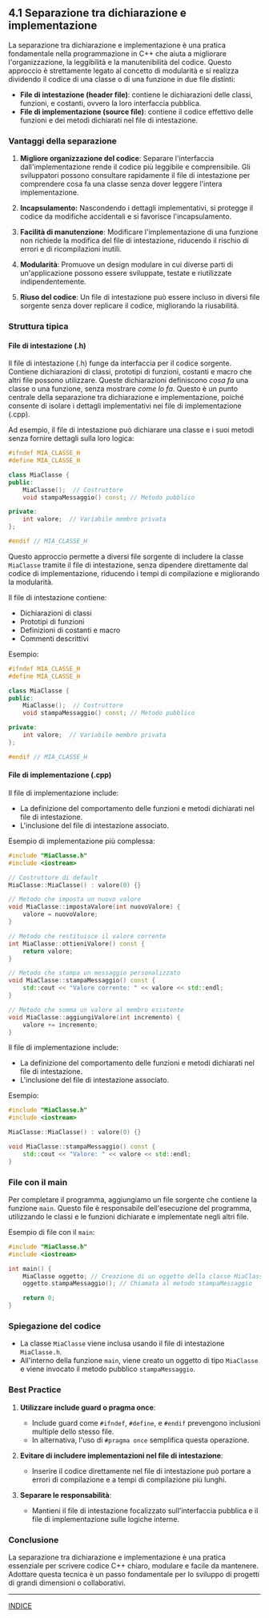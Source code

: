 ## 4.1 Separazione tra dichiarazione e implementazione

La separazione tra dichiarazione e implementazione è una pratica fondamentale nella programmazione in C++ che aiuta a migliorare l'organizzazione, la leggibilità e la manutenibilità del codice. Questo approccio è strettamente legato al concetto di modularità e si realizza dividendo il codice di una classe o di una funzione in due file distinti:

- **File di intestazione (header file)**: contiene le dichiarazioni delle classi, funzioni, e costanti, ovvero la loro interfaccia pubblica.
- **File di implementazione (source file)**: contiene il codice effettivo delle funzioni e dei metodi dichiarati nel file di intestazione.

### Vantaggi della separazione

1. **Migliore organizzazione del codice**: Separare l'interfaccia dall'implementazione rende il codice più leggibile e comprensibile. Gli sviluppatori possono consultare rapidamente il file di intestazione per comprendere cosa fa una classe senza dover leggere l'intera implementazione.

2. **Incapsulamento:** Nascondendo i dettagli implementativi, si protegge il codice da modifiche accidentali e si favorisce l'incapsulamento.

3. **Facilità di manutenzione**: Modificare l'implementazione di una funzione non richiede la modifica del file di intestazione, riducendo il rischio di errori e di ricompilazioni inutili.

4. **Modularità**: Promuove un design modulare in cui diverse parti di un'applicazione possono essere sviluppate, testate e riutilizzate indipendentemente.

5. **Riuso del codice**: Un file di intestazione può essere incluso in diversi file sorgente senza dover replicare il codice, migliorando la riusabilità.

### Struttura tipica

#### File di intestazione (.h)

Il file di intestazione (.h) funge da interfaccia per il codice sorgente. Contiene dichiarazioni di classi, prototipi di funzioni, costanti e macro che altri file possono utilizzare. Queste dichiarazioni definiscono *cosa fa* una classe o una funzione, senza mostrare *come lo fa*. Questo è un punto centrale della separazione tra dichiarazione e implementazione, poiché consente di isolare i dettagli implementativi nei file di implementazione (.cpp).

Ad esempio, il file di intestazione può dichiarare una classe e i suoi metodi senza fornire dettagli sulla loro logica:

```cpp
#ifndef MIA_CLASSE_H
#define MIA_CLASSE_H

class MiaClasse {
public:
    MiaClasse();  // Costruttore
    void stampaMessaggio() const; // Metodo pubblico

private:
    int valore;  // Variabile membro privata
};

#endif // MIA_CLASSE_H
```

Questo approccio permette a diversi file sorgente di includere la classe `MiaClasse` tramite il file di intestazione, senza dipendere direttamente dal codice di implementazione, riducendo i tempi di compilazione e migliorando la modularità.

Il file di intestazione contiene:

- Dichiarazioni di classi
- Prototipi di funzioni
- Definizioni di costanti e macro
- Commenti descrittivi

Esempio:

```cpp
#ifndef MIA_CLASSE_H
#define MIA_CLASSE_H

class MiaClasse {
public:
    MiaClasse();  // Costruttore
    void stampaMessaggio() const; // Metodo pubblico

private:
    int valore;  // Variabile membro privata
};

#endif // MIA_CLASSE_H
```

#### File di implementazione (.cpp)

Il file di implementazione include:

- La definizione del comportamento delle funzioni e metodi dichiarati nel file di intestazione.
- L'inclusione del file di intestazione associato.

Esempio di implementazione più complessa:

```cpp
#include "MiaClasse.h"
#include <iostream>

// Costruttore di default
MiaClasse::MiaClasse() : valore(0) {}

// Metodo che imposta un nuovo valore
void MiaClasse::impostaValore(int nuovoValore) {
    valore = nuovoValore;
}

// Metodo che restituisce il valore corrente
int MiaClasse::ottieniValore() const {
    return valore;
}

// Metodo che stampa un messaggio personalizzato
void MiaClasse::stampaMessaggio() const {
    std::cout << "Valore corrente: " << valore << std::endl;
}

// Metodo che somma un valore al membro esistente
void MiaClasse::aggiungiValore(int incremento) {
    valore += incremento;
}
```

Il file di implementazione include:

- La definizione del comportamento delle funzioni e metodi dichiarati nel file di intestazione.
- L'inclusione del file di intestazione associato.

Esempio:

```cpp
#include "MiaClasse.h"
#include <iostream>

MiaClasse::MiaClasse() : valore(0) {}

void MiaClasse::stampaMessaggio() const {
    std::cout << "Valore: " << valore << std::endl;
}
```

### File con il main

Per completare il programma, aggiungiamo un file sorgente che contiene la funzione `main`. Questo file è responsabile dell'esecuzione del programma, utilizzando le classi e le funzioni dichiarate e implementate negli altri file.

Esempio di file con il `main`:

```cpp
#include "MiaClasse.h"
#include <iostream>

int main() {
    MiaClasse oggetto; // Creazione di un oggetto della classe MiaClasse
    oggetto.stampaMessaggio(); // Chiamata al metodo stampaMessaggio

    return 0;
}
```

### Spiegazione del codice

- La classe `MiaClasse` viene inclusa usando il file di intestazione `MiaClasse.h`.
- All'interno della funzione `main`, viene creato un oggetto di tipo `MiaClasse` e viene invocato il metodo pubblico `stampaMessaggio`.

### Best Practice

1. **Utilizzare include guard o pragma once**:

   - Include guard come `#ifndef`, `#define`, e `#endif` prevengono inclusioni multiple dello stesso file.
   - In alternativa, l'uso di `#pragma once` semplifica questa operazione.

2. **Evitare di includere implementazioni nel file di intestazione**:

   - Inserire il codice direttamente nel file di intestazione può portare a errori di compilazione e a tempi di compilazione più lunghi.

3. **Separare le responsabilità**:

   - Mantieni il file di intestazione focalizzato sull'interfaccia pubblica e il file di implementazione sulle logiche interne.

### Conclusione

La separazione tra dichiarazione e implementazione è una pratica essenziale per scrivere codice C++ chiaro, modulare e facile da mantenere. Adottare questa tecnica è un passo fondamentale per lo sviluppo di progetti di grandi dimensioni o collaborativi.

---

[INDICE](README.md)